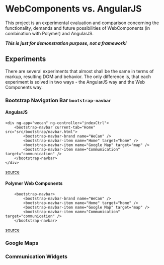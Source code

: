# WebComponents vs. AngularJS

This project is an experimental evaluation and comparison concerning the
functionality, demands and future possibilities of WebComponents (in combination
with Polymer) and AngularJS.

***This is just for demonstration purpose, not a framework!***

## Experiments

There are several experiments that almost shall be the same in terms of
markup, resulting DOM and behavior. The only difference is, that each
experiment is solved in two ways - the AngularJS way and the Web Components
way.

### Bootstrap Navigation Bar ```bootstrap-navbar```

#### AngularJS

```
<div ng-app="wecan" ng-controller="indexCtrl">
	<bootstrap-navbar current-tab="Home" src="src/bootstrap/navbar.html">
		<bootstrap-navbar-brand name="WeCan" />
		<bootstrap-navbar-item name="Home" target="home" />
		<bootstrap-navbar-item name="Google Map" target="map" />
		<bootstrap-navbar-item name="Communication" target="communication" />
	</bootstrap-navbar>
</div>
```

[source](www/angularjs/src/bootstrap/)

#### Polymer Web Components

```
	<bootstrap-navbar>
		<bootstrap-navbar-brand name="WeCan" />
		<bootstrap-navbar-item name="Home" target="home" />
		<bootstrap-navbar-item name="Google Map" target="map" />
		<bootstrap-navbar-item name="Communication" target="communication" />
	</bootstrap-navbar>
```

[source](www/webcomponents/src/bootstrap/)

### Google Maps

### Communication Widgets

